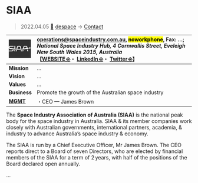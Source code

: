 # SIAA
> 2022.04.05 [🚀](../../index/index.md) [despace](../index.md) → [Contact](../contact.md)

|[![](../f/contact/s/siaa_logo1_thumb.webp)](../f/contact/s/siaa_logo1.webp)|<operations@spaceindustry.com.au>, <mark>noworkphone</mark>, Fax: …;<br> *National Space Industry Hub, 4 Cornwallis Street, Eveleigh New South Wales 2015, Australia*<br> 【[WEBSITE ⎆](https://www.spaceindustry.com.au/)・ [LinkedIn ⎆](https://www.linkedin.com/company/spaceindustryaustralia/)・ [Twitter ⎆](https://twitter.com/spaceindustryoz)】|
|:-|:-|
|**Mission**|…|
|**Vision**|…|
|**Values**|…|
|**Business**|Promote the growth of the Australian space industry|
|**[MGMT](../mgmt.md)**|・CEO — James Brown|

The **Space Industry Association of Australia (SIAA)** is the national peak body for the space industry in Australia. SIAA & its member companies work closely with Australian governments, international partners, academia, & industry to advance Australia’s space industry & economy.

The SIAA is run by a Chief Executive Officer, Mr James Brown. The CEO reports direct to a Board of seven Directors, who are elected by financial members of the SIAA for a term of 2 years, with half of the positions of the Board declared open annually.

<p style="page-break-after:always"> </p>

…
